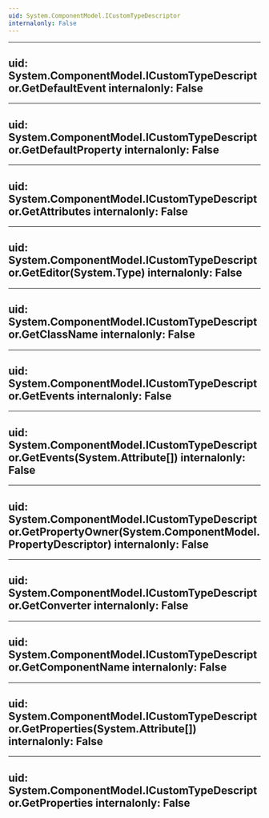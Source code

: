 ```yaml
---
uid: System.ComponentModel.ICustomTypeDescriptor
internalonly: False
---
```


---
uid: System.ComponentModel.ICustomTypeDescriptor.GetDefaultEvent
internalonly: False
---

---
uid: System.ComponentModel.ICustomTypeDescriptor.GetDefaultProperty
internalonly: False
---

---
uid: System.ComponentModel.ICustomTypeDescriptor.GetAttributes
internalonly: False
---

---
uid: System.ComponentModel.ICustomTypeDescriptor.GetEditor(System.Type)
internalonly: False
---

---
uid: System.ComponentModel.ICustomTypeDescriptor.GetClassName
internalonly: False
---

---
uid: System.ComponentModel.ICustomTypeDescriptor.GetEvents
internalonly: False
---

---
uid: System.ComponentModel.ICustomTypeDescriptor.GetEvents(System.Attribute[])
internalonly: False
---

---
uid: System.ComponentModel.ICustomTypeDescriptor.GetPropertyOwner(System.ComponentModel.PropertyDescriptor)
internalonly: False
---

---
uid: System.ComponentModel.ICustomTypeDescriptor.GetConverter
internalonly: False
---

---
uid: System.ComponentModel.ICustomTypeDescriptor.GetComponentName
internalonly: False
---

---
uid: System.ComponentModel.ICustomTypeDescriptor.GetProperties(System.Attribute[])
internalonly: False
---

---
uid: System.ComponentModel.ICustomTypeDescriptor.GetProperties
internalonly: False
---
